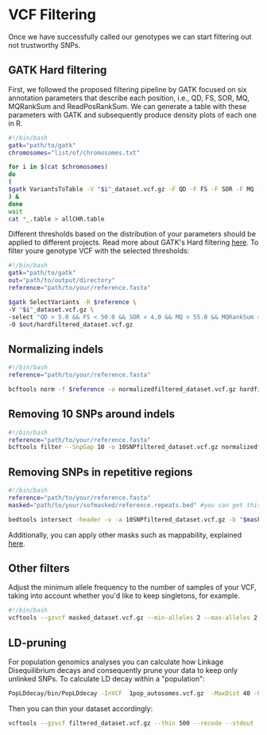 # VCF Filtering
Once we have successfully called our genotypes we can start filtering out not trustworthy SNPs.
## GATK Hard filtering
First, we followed the proposed filtering pipeline by GATK focused on six annotation parameters that describe each position, i.e., QD, FS, SOR, MQ, MQRankSum and ReadPosRankSum. 
We can generate a table with these parameters with GATK and subsequently produce density plots of each one in R. 

```bash
#!/bin/bash
gatk="path/to/gatk"
chromosomes="list/of/chromosomes.txt"

for i in $(cat $chromosomes)
do
(
$gatk VariantsToTable -V "$i"_dataset.vcf.gz -F QD -F FS -F SOR -F MQ -F MQRankSum -F ReadPosRankSum -O "$i"_.table
) & 
done
wait
cat *_.table > allCHR.table
```
Different thresholds based on the distribution of your parameters should be applied to different projects. Read more about GATK's Hard filtering [here](https://gatk.broadinstitute.org/hc/en-us/articles/360035890471-Hard-filtering-germline-short-variants).
To filter youre genotype VCF with the selected thresholds:
```bash
#!/bin/bash
gatk="path/to/gatk"
out="path/to/output/directory"
reference="path/to/your/reference.fasta"

$gatk SelectVariants -R $reference \
-V "$i"_dataset.vcf.gz \
-select "QD > 5.0 && FS < 50.0 && SOR < 4.0 && MQ > 55.0 && MQRankSum > -1.5 && MQRankSum < 1.5 && ReadPosRankSum > -3.0 && ReadPosRankSum < 3.0" \
-O $out/hardfiltered_dataset.vcf.gz
```
## Normalizing indels
```bash
#!/bin/bash
reference="path/to/your/reference.fasta"

bcftools norm -f $reference -o normalizedfiltered_dataset.vcf.gz hardfiltered_dataset.vcf.gz
```


## Removing 10 SNPs around indels
```bash
#!/bin/bash
reference="path/to/your/reference.fasta"
bcftools filter --SnpGap 10 -o 10SNPfiltered_dataset.vcf.gz normalizedfiltered_dataset.vcf.gz
```

## Removing SNPs in repetitive regions
```bash
#!/bin/bash
reference="path/to/your/reference.fasta"
masked="path/to/your/sofmasked/reference.repeats.bed" #you can get this file with RED for example

bedtools intersect -header -v -a 10SNPfiltered_dataset.vcf.gz -b "$masked" | bgzip -c > masked_dataset.vcf.gz
```
Additionally, you can apply other masks such as mappability, explained [here](http://lh3lh3.users.sourceforge.net/snpable.shtml). 
## Other filters
Adjust the minimum allele frequency to the number of samples of your VCF, taking into account whether you'd like to keep singletons, for example.
```bash
#!/bin/bash
vcftools --gzvcf masked_dataset.vcf.gz --min-alleles 2 --max-alleles 2 --remove-indels --maf 0.006 --minQ 30 --min-meanDP 4 --max-meanDP 150 --minDP 4 --maxDP 150 --max-missing 0.9 --recode --stdout | gzip -c > filtered_dataset.vcf.gz
```
## LD-pruning 
For population genomics analyses you can calculate how Linkage Disequilibrium decays and consequently prune your data to keep only unlinked SNPs.
To calculate LD decay within a "population":
```bash
PopLDdecay/bin/PopLDdecay -InVCF  1pop_autosomes.vcf.gz  -MaxDist 40 -OutStat 1pop.stat
```
Then you can thin your dataset accordingly:
```bash
vcftools --gzvcf filtered_dataset.vcf.gz --thin 500 --recode --stdout | gzip -c > unlinked_dataset.vcf.gz 
```
